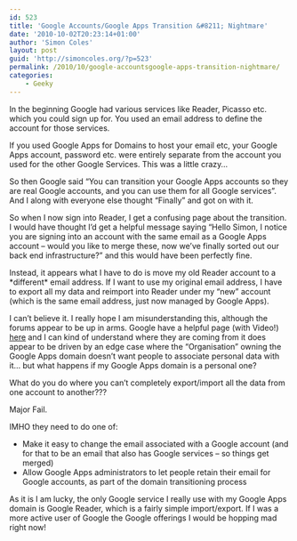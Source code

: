 ```yaml
---
id: 523
title: 'Google Accounts/Google Apps Transition &#8211; Nightmare'
date: '2010-10-02T20:23:14+01:00'
author: 'Simon Coles'
layout: post
guid: 'http://simoncoles.org/?p=523'
permalink: /2010/10/google-accountsgoogle-apps-transition-nightmare/
categories:
    - Geeky
---
```


In the beginning Google had various services like Reader, Picasso etc. which you could sign up for. You used an email address to define the account for those services.

If you used Google Apps for Domains to host your email etc, your Google Apps account, password etc. were entirely separate from the account you used for the other Google Services. This was a little crazy…

So then Google said “You can transition your Google Apps accounts so they are real Google accounts, and you can use them for all Google services”. And I along with everyone else thought “Finally” and got on with it.

So when I now sign into Reader, I get a confusing page about the transition. I would have thought I’d get a helpful message saying “Hello Simon, I notice you are signing into an account with the same email as a Google Apps account – would you like to merge these, now we’ve finally sorted out our back end infrastructure?” and this would have been perfectly fine.

Instead, it appears what I have to do is move my old Reader account to a \*different\* email address. If I want to use my original email address, I have to export all my data and reimport into Reader under my “new” account (which is the same email address, just now managed by Google Apps).

I can’t believe it. I really hope I am misunderstanding this, although the forums appear to be up in arms. Google have a helpful page (with Video!) [here](http://www.google.com/support/accounts/bin/answer.py?hl=en&answer=181526) and I can kind of understand where they are coming from it does appear to be driven by an edge case where the “Organisation” owning the Google Apps domain doesn’t want people to associate personal data with it… but what happens if my Google Apps domain is a personal one?

What do you do where you can’t completely export/import all the data from one account to another???

Major Fail.

IMHO they need to do one of:

- Make it easy to change the email associated with a Google account (and for that to be an email that also has Google services – so things get merged)
- Allow Google Apps administrators to let people retain their email for Google accounts, as part of the domain transitioning process

As it is I am lucky, the only Google service I really use with my Google Apps domain is Google Reader, which is a fairly simple import/export. If I was a more active user of Google the Google offerings I would be hopping mad right now!